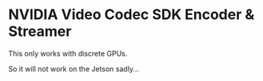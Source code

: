 # NVIDIA Video Codec SDK Encoder & Streamer

This only works with discrete GPUs.

So it will not work on the Jetson sadly...
